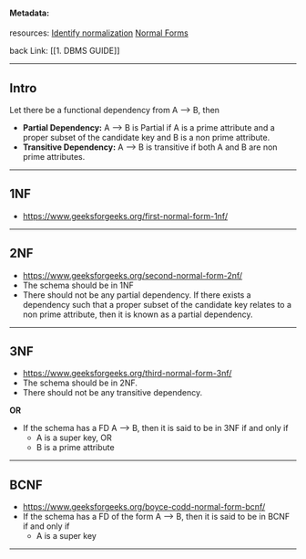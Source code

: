 #### Metadata:


resources: 
[Identify normalization](https://www.youtube.com/watch?v=mzxnbsmIRNw&list=PLmXKhU9FNesR1rSES7oLdJaNFgmuj0SYV&index=51)
[Normal Forms](https://www.geeksforgeeks.org/normal-forms-in-dbms/)

back Link: [[1. DBMS GUIDE]]

---
## Intro

Let there be a functional dependency from A --> B, then
- **Partial Dependency:**  A --> B is Partial if A is a prime attribute and a proper subset of the candidate key and B is a non prime attribute.
- **Transitive Dependency:** A --> B is transitive if both A and B are non prime attributes.


---
## 1NF
- https://www.geeksforgeeks.org/first-normal-form-1nf/


---

## 2NF

- https://www.geeksforgeeks.org/second-normal-form-2nf/
- The schema should be in 1NF
- There should not be any partial dependency. If there exists a dependency such that a proper subset of the candidate key relates to a non prime attribute, then it is known as a partial dependency.

---

## 3NF
- https://www.geeksforgeeks.org/third-normal-form-3nf/
- The schema should be in 2NF.
- There should not be any transitive dependency.

**OR**

 - If the schema has a FD A --> B, then it is said to be in 3NF if and only if
	- A is a super key, OR
	- B is a prime attribute 

---

## BCNF

- https://www.geeksforgeeks.org/boyce-codd-normal-form-bcnf/
- If the schema has a FD of the form A --> B, then it is said to be in BCNF if and only if
	- A is a super key


---